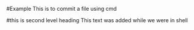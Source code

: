 #Example
This is to commit a file using cmd

#this is second level heading 
This text was added while we were in shell

